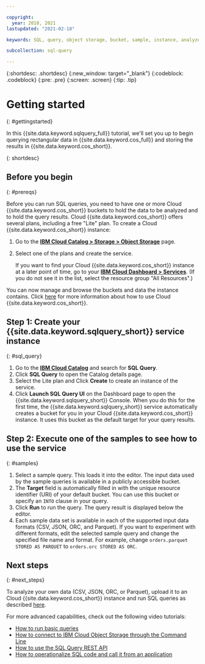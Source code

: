 ```yaml
---

copyright:
  year: 2018, 2021
lastupdated: "2021-02-18"

keywords: SQL, query, object storage, bucket, sample, instance, analyze, CSV, JSON, ORC, Parquet

subcollection: sql-query

---
```


{:shortdesc: .shortdesc}
{:new_window: target="_blank"}
{:codeblock: .codeblock}
{:pre: .pre}
{:screen: .screen}
{:tip: .tip}


# Getting started
{: #gettingstarted}

In this {{site.data.keyword.sqlquery_full}} tutorial, we'll set you up to begin querying rectangular data in {{site.data.keyword.cos_full}} and storing the results in {{site.data.keyword.cos_short}}.


{: shortdesc}

## Before you begin
{: #prereqs}

Before you can run SQL queries, you need to have one or more Cloud {{site.data.keyword.cos_short}} buckets to hold the data to be analyzed and to hold the query results.
Cloud {{site.data.keyword.cos_short}} offers several plans, including a free "Lite" plan.
To create a Cloud {{site.data.keyword.cos_short}} instance:
1. Go to the [**IBM Cloud Catalog > Storage > Object Storage**](https://cloud.ibm.com/catalog/infrastructure/cloud-object-storage) page.
2. Select one of the plans and create the service.

   If you want to find your Cloud {{site.data.keyword.cos_short}} instance at a later point of time, go to your
   [**IBM Cloud Dashboard > Services**](https://cloud.ibm.com/dashboard/apps).
(If you do not see it in the list, select the resource group "All Resources".)

You can now manage and browse the buckets and data the instance contains.
Click [here](/docs/services/cloud-object-storage/getting-started.html#getting-started-console)
for more information about how to use Cloud {{site.data.keyword.cos_short}}.

## Step 1: Create your {{site.data.keyword.sqlquery_short}} service instance
{: #sql_query}

1. Go to the [**IBM Cloud Catalog**](https://cloud.ibm.com/catalog) and search for **SQL Query**.
2. Click **SQL Query** to open the Catalog details page.
3. Select the Lite plan and Click **Create** to create an instance of the service.
4. Click **Launch SQL Query UI** on the Dashboard page to open the {{site.data.keyword.sqlquery_short}} Console.
When you do this for the first time, the {{site.data.keyword.sqlquery_short}} service automatically creates a bucket for you in your Cloud {{site.data.keyword.cos_short}} instance.
It uses this bucket as the default target for your query results.

## Step 2: Execute one of the samples to see how to use the service
{: #samples}

1. Select a sample query. This loads it into the editor. The input data used by the sample queries is available in a publicly accessible bucket.
2. The **Target** field is automatically filled in with the unique resource identifier (URI) of your default bucket. You can use this bucket or specify an `INTO` clause in your query.
3. Click **Run** to run the query. The query result is displayed below the editor.
4. Each sample data set is available in each of the supported input data formats (CSV, JSON, ORC, and Parquet).
If you want to experiment with different formats, edit the selected sample query and change the specified file name and format.
For example, change `orders.parquet STORED AS PARQUET` to `orders.orc STORED AS ORC`.

## Next steps
{: #next_steps}

To analyze your own data (CSV, JSON, ORC, or Parquet), upload it to an Cloud {{site.data.keyword.cos_short}} instance and run SQL queries as described [here](/docs/services/sql-query?topic=sql-query-overview#running).

For more advanced capabilities, check out the following video tutorials:
- [How to run basic queries](http://ibm.biz/csq-run-queries)
- [How to connect to IBM Cloud Object Storage through the Command Line](http://ibm.biz/csq-aws-sli)
- [How to use the SQL Query REST API](http://ibm.biz/csq-use-api)
- [How to operationalize SQL code and call it from an application](http://ibm.biz/csq-e2e)

